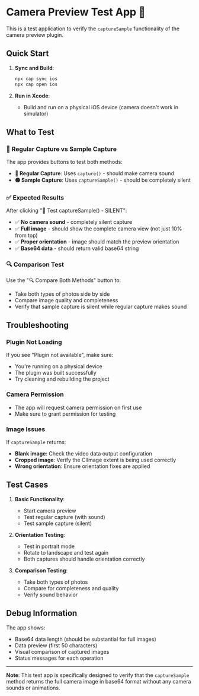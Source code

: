 # Camera Preview Test App 🎥

This is a test application to verify the `captureSample` functionality of the camera preview plugin.

## Quick Start

1. **Sync and Build**:
   ```bash
   npx cap sync ios
   npx cap open ios
   ```

2. **Run in Xcode**:
   - Build and run on a physical iOS device (camera doesn't work in simulator)

## What to Test

### 📸 **Regular Capture vs Sample Capture**

The app provides buttons to test both methods:

- **🔴 Regular Capture**: Uses `capture()` - should make camera sound
- **🟢 Sample Capture**: Uses `captureSample()` - should be completely silent

### ✅ **Expected Results**

After clicking "🤫 Test captureSample() - SILENT":
- ✅ **No camera sound** - completely silent capture
- ✅ **Full image** - should show the complete camera view (not just 10% from top)
- ✅ **Proper orientation** - image should match the preview orientation
- ✅ **Base64 data** - should return valid base64 string

### 🔍 **Comparison Test**

Use the "🔍 Compare Both Methods" button to:
- Take both types of photos side by side
- Compare image quality and completeness
- Verify that sample capture is silent while regular capture makes sound

## Troubleshooting

### Plugin Not Loading
If you see "Plugin not available", make sure:
- You're running on a physical device
- The plugin was built successfully
- Try cleaning and rebuilding the project

### Camera Permission
- The app will request camera permission on first use
- Make sure to grant permission for testing

### Image Issues
If `captureSample` returns:
- **Blank image**: Check the video data output configuration
- **Cropped image**: Verify the CIImage extent is being used correctly
- **Wrong orientation**: Ensure orientation fixes are applied

## Test Cases

1. **Basic Functionality**:
   - Start camera preview
   - Test regular capture (with sound)
   - Test sample capture (silent)

2. **Orientation Testing**:
   - Test in portrait mode
   - Rotate to landscape and test again
   - Both captures should handle orientation correctly

3. **Comparison Testing**:
   - Take both types of photos
   - Compare for completeness and quality
   - Verify sound behavior

## Debug Information

The app shows:
- Base64 data length (should be substantial for full images)
- Data preview (first 50 characters)
- Visual comparison of captured images
- Status messages for each operation

---

**Note**: This test app is specifically designed to verify that the `captureSample` method returns the full camera image in base64 format without any camera sounds or animations. 